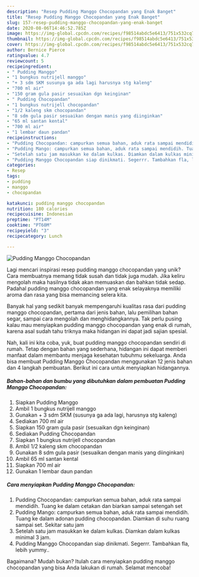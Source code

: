 ```yaml
---
description: "Resep Pudding Manggo Chocopandan yang Enak Banget"
title: "Resep Pudding Manggo Chocopandan yang Enak Banget"
slug: 157-resep-pudding-manggo-chocopandan-yang-enak-banget
date: 2020-08-06T14:46:52.785Z
image: https://img-global.cpcdn.com/recipes/f98514abdc5e6413/751x532cq70/pudding-manggo-chocopandan-foto-resep-utama.jpg
thumbnail: https://img-global.cpcdn.com/recipes/f98514abdc5e6413/751x532cq70/pudding-manggo-chocopandan-foto-resep-utama.jpg
cover: https://img-global.cpcdn.com/recipes/f98514abdc5e6413/751x532cq70/pudding-manggo-chocopandan-foto-resep-utama.jpg
author: Bernice Pierce
ratingvalue: 4.7
reviewcount: 5
recipeingredient:
- " Pudding Manggo"
- "1 bungkus nutrijell manggo"
- "+ 3 sdm SKM susunya ga ada lagi harusnya stg kaleng"
- "700 ml air"
- "150 gram gula pasir sesuaikan dgn keinginan"
- " Pudding Chocopandan"
- "1 bungkus nutrijell chocopandan"
- "1/2 kaleng skm chocopandan"
- "8 sdm gula pasir sesuaikan dengan manis yang diinginkan"
- "65 ml santan kental"
- "700 ml air"
- "1 lembar daun pandan"
recipeinstructions:
- "Pudding Chocopandan: campurkan semua bahan, aduk rata sampai mendidih. Tuang ke dalam cetakan dan biarkan sampai setengah set"
- "Pudding Mango: campurkan semua bahan, aduk rata sampai mendidih. Tuang ke dalam adonan pudding chocopandan. Diamkan di suhu ruang sampai set. Sekitar satu jam"
- "Setelah satu jam masukkan ke dalam kulkas. Diamkan dalam kulkas minimal 3 jam."
- "Pudding Manggo Chocopandan siap dinikmati. Segerrr. Tambahkan fla, lebih yummy.."
categories:
- Resep
tags:
- pudding
- manggo
- chocopandan

katakunci: pudding manggo chocopandan 
nutrition: 180 calories
recipecuisine: Indonesian
preptime: "PT14M"
cooktime: "PT60M"
recipeyield: "3"
recipecategory: Lunch

---
```



![Pudding Manggo Chocopandan](https://img-global.cpcdn.com/recipes/f98514abdc5e6413/751x532cq70/pudding-manggo-chocopandan-foto-resep-utama.jpg)

Lagi mencari inspirasi resep pudding manggo chocopandan yang unik? Cara membuatnya memang tidak susah dan tidak juga mudah. Jika keliru mengolah maka hasilnya tidak akan memuaskan dan bahkan tidak sedap. Padahal pudding manggo chocopandan yang enak selayaknya memiliki aroma dan rasa yang bisa memancing selera kita.

Banyak hal yang sedikit banyak mempengaruhi kualitas rasa dari pudding manggo chocopandan, pertama dari jenis bahan, lalu pemilihan bahan segar, sampai cara mengolah dan menghidangkannya. Tak perlu pusing kalau mau menyiapkan pudding manggo chocopandan yang enak di rumah, karena asal sudah tahu triknya maka hidangan ini dapat jadi sajian spesial.




Nah, kali ini kita coba, yuk, buat pudding manggo chocopandan sendiri di rumah. Tetap dengan bahan yang sederhana, hidangan ini dapat memberi manfaat dalam membantu menjaga kesehatan tubuhmu sekeluarga. Anda bisa membuat Pudding Manggo Chocopandan menggunakan 12 jenis bahan dan 4 langkah pembuatan. Berikut ini cara untuk menyiapkan hidangannya.

<!--inarticleads1-->

##### Bahan-bahan dan bumbu yang dibutuhkan dalam pembuatan Pudding Manggo Chocopandan:

1. Siapkan  Pudding Manggo
1. Ambil 1 bungkus nutrijell manggo
1. Gunakan + 3 sdm SKM (susunya ga ada lagi, harusnya stg kaleng)
1. Sediakan 700 ml air
1. Siapkan 150 gram gula pasir (sesuaikan dgn keinginan)
1. Sediakan  Pudding Chocopandan
1. Siapkan 1 bungkus nutrijell chocopandan
1. Ambil 1/2 kaleng skm chocopandan
1. Gunakan 8 sdm gula pasir (sesuaikan dengan manis yang diinginkan)
1. Ambil 65 ml santan kental
1. Siapkan 700 ml air
1. Gunakan 1 lembar daun pandan




<!--inarticleads2-->

##### Cara menyiapkan Pudding Manggo Chocopandan:

1. Pudding Chocopandan: campurkan semua bahan, aduk rata sampai mendidih. Tuang ke dalam cetakan dan biarkan sampai setengah set
1. Pudding Mango: campurkan semua bahan, aduk rata sampai mendidih. Tuang ke dalam adonan pudding chocopandan. Diamkan di suhu ruang sampai set. Sekitar satu jam
1. Setelah satu jam masukkan ke dalam kulkas. Diamkan dalam kulkas minimal 3 jam.
1. Pudding Manggo Chocopandan siap dinikmati. Segerrr. Tambahkan fla, lebih yummy..




Bagaimana? Mudah bukan? Itulah cara menyiapkan pudding manggo chocopandan yang bisa Anda lakukan di rumah. Selamat mencoba!
